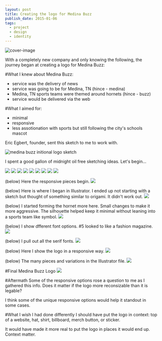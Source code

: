 ```yaml
---
layout: post
title: Creating the logo for Medina Buzz
publish_date: 2015-01-06
tags:
  - project
  - design
  - identity
---
```


![cover-image](/content/images/2014/12/Evernote-Snapshot-20140830-095027.jpg)

With a completely new company and only knowing the following, the journey began at creating a logo for Medina Buzz:

#What I knew about Medina Buzz:

- service was the delivery of news
- service was going to be for Medina, TN (hince - medina)
- Medina, TN sports teams were themed around hornets (hince - buzz)
- service would be delivered via the web

#What I aimed for:

- minimal
- responsive
- less assotionation with sports but still following the city's schools mascot

Eric Egbert, founder, sent this sketch to me to work with.

![medina buzz initional logo sketch](/content/images/2014/12/IMG_0538.jpeg)

I spent a good gallon of midnight oil free sketching ideas. Let's begin...

![](/content/images/2014/12/Evernote-Snapshot-20140826-233602.jpg)
![](/content/images/2014/12/Evernote-Snapshot-20140826-233602-2.jpg)
![](/content/images/2014/12/Evernote-Snapshot-20140826-233602-3.jpg)
![](/content/images/2014/12/Evernote-Snapshot-20140830-094955.jpg)
![](/content/images/2014/12/Evernote-Snapshot-20140830-095017.jpg)
![](/content/images/2014/12/Evernote-Snapshot-20140830-095027.jpg)
![](/content/images/2014/12/Evernote-Snapshot-20140830-095057.jpg)
![](/content/images/2014/12/Evernote-Snapshot-20140830-095110.jpg)
![](/content/images/2014/12/Evernote-Snapshot-20140830-095122.jpg)

(below) Here the responsive pieces begin.
![](/content/images/2014/12/Evernote-Snapshot-20140830-095133.jpg)

(below) Here is where I began in Illustrator. I ended up not starting with a sketch but thought of something similar to origami. It didn't work out.
![](/content/images/2014/12/Screenshot-2014-12-30-23-59-40.png)

(below) I started forming the hornet more here. Small changes to make it more aggressive. The silhouette helped keep it minimal without leaning into a sports team like symbol.
![](/content/images/2014/12/Screenshot-2014-12-30-23-59-49-1.png)

(below) I show dfferent font options. #5 looked to like a fashion magazine.
![](/content/images/2014/12/skitch.png)

(below) I pull out all the serif fonts.
![](/content/images/2014/12/skitch-2.png)

(below) Here I show the logo in a responsive way.
![](/content/images/2014/12/Screenshot-2014-12-31-00-00-18.png)

(below) The many pieces and variations in the Illustrator file.
![](/content/images/2014/12/Screenshot-2014-12-31-00-00-32.png)

#Final Medina Buzz Logo
![](/content/images/2014/12/Screenshot-2014-12-31-00-01-07.png)

#Aftermath
Some of the responsive options rose a question to me as I gathered this info. Does it matter if the logo more reconsizable than it is legable?

I think some of the unique responsive options would help it standout in some cases.

#What I wish I had done differently
I should have put the logo in context: top of a website, hat, shirt, billboard, merch button, or sticker.

It would have made it more real to put the logo in places it would end up. Context matter.
